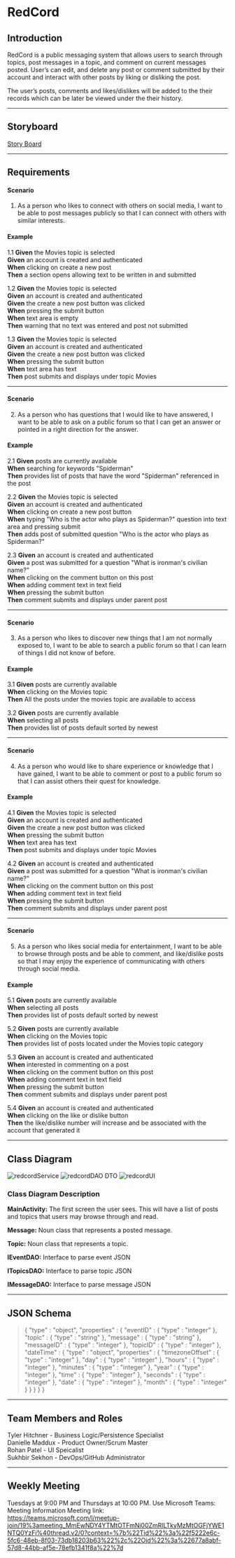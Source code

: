 # RedCord

## Introduction  


RedCord is a public messaging system that allows users to search through topics, post messages in a topic, and comment on current messages posted. User’s can edit, and delete any post or comment submitted by their account and interact with other posts by liking or disliking the post.

The user’s posts, comments and likes/dislikes will be added to the their records which can be later be viewed under the their history. 

---
## Storyboard  

[Story Board](https://projects.invisionapp.com/prototype/cktashbi600d4pg019y0hc45x/play)



---
## Requirements  
#### Scenario  

1. As a person who likes to connect with others on social media, I want to be able to post messages publicly so that I can connect with others with similar interests.

#### Example  

1.1 **Given** the Movies topic is selected
<br/>
**Given** an account is created and authenticated
<br/>
**When** clicking on create a new post
<br/>
**Then** a section opens allowing text to be written in and submitted
<br/>  

1.2 **Given** the Movies topic is selected
<br/>
**Given** an account is created and authenticated
<br/>
**Given** the create a new post button was clicked
<br/>
**When** pressing the submit button
<br/>
**When** text area is empty
<br/>
**Then** warning that no text was entered and post not submitted
<br/>  

1.3 **Given** the Movies topic is selected
<br/>
**Given** an account is created and authenticated
<br/>
**Given** the create a new post button was clicked
<br/>
**When** pressing the submit button
<br/>
**When** text area has text
<br/>
**Then** post submits and displays under topic Movies
<br/>  

---
#### Scenario  

2. As a person who has questions that I would like to have answered, I want to be able to ask on a public forum so that I can get an answer or pointed in a right direction for the answer. 

#### Example  

2.1 **Given** posts are currently available
<br/>
**When** searching for keywords "Spiderman"
<br/>
**Then** provides list of posts that have the word "Spiderman" referenced in the post
<br/>  

2.2 **Given** the Movies topic is selected
<br/>
**Given** an account is created and authenticated
<br/>
**When** clicking on create a new post button
<br/>
**When** typing "Who is the actor who plays as Spiderman?" question into text area and pressing submit
<br/> 
**Then** adds post of submitted question "Who is the actor who plays as Spiderman?"
<br/> 

2.3 **Given** an account is created and authenticated
<br/>
**Given** a post was submitted for a question "What is ironman's civilian name?"
<br/>
**When** clicking on the comment button on this post
<br/>
**When** adding comment text in text field
<br/>
**When** pressing the submit button
<br/>
**Then** comment submits and displays under parent post
<br/>  

---  
#### Scenario  

3. As a person who likes to discover new things that I am not normally exposed to, I want to be able to search a public forum so that I can learn of things I did not know of before.

#### Example  

3.1 **Given** posts are currently available
<br/>
**When** clicking on the Movies topic
<br/>
**Then** All the posts under the movies topic are available to access
<br/>  

3.2 **Given** posts are currently available
<br/>
**When** selecting all posts
<br/>
**Then** provides list of posts default sorted by newest
<br/> 

---   
#### Scenario  

4. As a person who would like to share experience or knowledge that I have gained, I want to be able to comment or post to a public forum so that I can assist others their quest for knowledge.

#### Example  

4.1 **Given** the Movies topic is selected
<br/>
**Given** an account is created and authenticated
<br/>
**Given** the create a new post button was clicked
<br/>
**When** pressing the submit button
<br/>
**When** text area has text
<br/>
**Then** post submits and displays under topic Movies
<br/>  


4.2 **Given** an account is created and authenticated
<br/>
**Given** a post was submitted for a question "What is ironman's civilian name?"
<br/>
**When** clicking on the comment button on this post
<br/>
**When** adding comment text in text field
<br/>
**When** pressing the submit button
<br/>
**Then** comment submits and displays under parent post
<br/>  

---  
#### Scenario  

5. As a person who likes social media for entertainment, I want to be able to browse through posts and be able to comment, and like/dislike posts so that I may enjoy the experience of communicating with others through social media.

#### Example  

5.1 **Given** posts are currently available
<br/>
**When** selecting all posts
<br/>
**Then** provides list of posts default sorted by newest
<br/> 

5.2 **Given** posts are currently available
<br/>
**When** clicking on the Movies topic
<br/>
**Then** provides list of posts located under the Movies topic category
<br/>  

5.3 **Given** an account is created and authenticated
<br/>
**When** interested in commenting on a post
<br/>
**When** clicking on the comment button on this post
<br/>
**When** adding comment text in text field
<br/>
**When** pressing the submit button
<br/>
**Then** comment submits and displays under parent post
<br/>  

5.4 **Given** an account is created and authenticated
<br/>
**When** clicking on the like or dislike button
<br/>
**Then** the like/dislike number will increase and be associated with the account that generated it
<br/>  

---
## Class Diagram  

![redcordService](https://user-images.githubusercontent.com/54546773/133164792-fffd0052-9d75-470a-aeaa-2050c9eb60b9.png)
![redcordDAO DTO](https://user-images.githubusercontent.com/54546773/133164793-69d65734-8e11-4625-a214-4987fe9eb892.png)
![redcordUI](https://user-images.githubusercontent.com/54546773/133164795-0e47286f-348d-4667-8f48-730bc6c56531.png)

### Class Diagram Description  

**MainActivity:**  The first screen the user sees. This will have a list of posts and topics that users may browse through and read.  

**Message:**  Noun class that represents a posted message.  

**Topic:**  Noun class that represents a topic.  

**IEventDAO:** Interface to parse event JSON  

**ITopicsDAO:** Interface to parse topic JSON  

**IMessageDAO:** Interface to parse message JSON  

---
## JSON Schema
>{
>  "type" : "object",
>  "properties" : {
>    "eventID" : {
>      "type" : "integer"
>    },
>    "topic" : {
>      "type" : "string"
>    },
>    "message" : {
>      "type" : "string"
>    },
>    "messageID" : {
>      "type" : "integer"
>    },
>    "topicID" : {
>      "type" : "integer"
>    },
>    "dateTime" : {
>      "type" : "object",
>      "properties" : {
>        "timezoneOffset" : {
>          "type" : "integer"
>        },
>        "day" : {
>          "type" : "integer"
>        },
>        "hours" : {
>          "type" : "integer"
>        },
>        "minutes" : {
>          "type" : "integer"
>        },
>        "year" : {
>          "type" : "integer"
>        },
>        "time" : {
>          "type" : "integer"
>        },
>        "seconds" : {
>          "type" : "integer"
>        },
>        "date" : {
>          "type" : "integer"
>        },
>        "month" : {
>          "type" : "integer"
>        }
>      }
>    }
>  }
>}

---
## Team Members and Roles  

Tyler Hitchner - Business Logic/Persistence Specialist
<br/>
Danielle Maddux - Product Owner/Scrum Master
<br/>
Rohan Patel - UI Speicalist
<br/>
Sukhbir Sekhon - DevOps/GitHub Administrator
<br/>

---
## Weekly Meeting  

Tuesdays at 9:00 PM and Thursdays at 10:00 PM. Use Microsoft Teams:
<br/>
Meeting Information Meeting link:
<br/>
https://teams.microsoft.com/l/meetup-join/19%3ameeting_MmEwNDY4YTMtOTFmNi00ZmRlLTkyMzMtOGFjYWE1NTQ0YzFi%40thread.v2/0?context=%7b%22Tid%22%3a%22f5222e6c-5fc6-48eb-8f03-73db18203b63%22%2c%22Oid%22%3a%22677a8abf-57d8-44bb-af5e-78efb1341f8a%22%7d
<br/>


